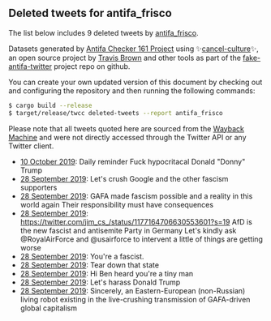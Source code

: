 ## Deleted tweets for antifa_frisco

The list below includes 9 deleted tweets by
[antifa_frisco](https://twitter.com/antifa_frisco).



Datasets generated by [Antifa Checker 161 Project](https://twitter.com/antifacheck161) using ✨[cancel-culture](https://github.com/travisbrown/cancel-culture)✨, an open source project by 
[Travis Brown](https://twitter.com/travisbrown) and other tools as part of the 
[fake-antifa-twitter](https://github.com/antifacheck161/fake-antifa-twitter) project repo on github.

You can create your own updated version of this document by checking out and configuring the
repository and then running the following commands:

```bash
$ cargo build --release
$ target/release/twcc deleted-tweets --report antifa_frisco
```

Please note that all tweets quoted here are sourced from the
[Wayback Machine](https://web.archive.org) and were not directly accessed through the Twitter API or
any Twitter client.

* [10 October 2019](https://web.archive.org/web/20191010020113/https://twitter.com/antifa_frisco/status/1182111444613173248): Daily reminder Fuck hypocritacal Donald "Donny" Trump <!--1182111444613173248-->
* [28 September 2019](https://web.archive.org/web/20190928175624/https://twitter.com/antifa_frisco/status/1178005231738802179): Let's crush Google and the other fascism supporters <!--1178005231738802179-->
* [28 September 2019](https://web.archive.org/web/20190928175937/https://twitter.com/antifa_frisco/status/1178004227819524098): GAFA made fascism possible and a reality in this world again  Their responsibility must have consequences <!--1178004227819524098-->
* [28 September 2019](https://web.archive.org/web/20190928175806/https://twitter.com/antifa_frisco/status/1178002779656380419): https://twitter.com/jim_cs_/status/1177164706630553601?s=19   AfD is the new fascist and antisemite Party in Germany   Let's kindly ask  @RoyalAirForce  and  @usairforce   to intervent a little of things are getting worse <!--1178002779656380419-->
* [28 September 2019](https://web.archive.org/web/20190928174654/https://twitter.com/antifa_frisco/status/1178001803180421120): You're a fascist. <!--1178001803180421120-->
* [28 September 2019](https://web.archive.org/web/20190928174149/https://twitter.com/antifa_frisco/status/1178001045710086144): Tear down that state <!--1178001045710086144-->
* [28 September 2019](https://web.archive.org/web/20190928174214/https://twitter.com/antifa_frisco/status/1178000460902473733): Hi Ben  heard you're a tiny man <!--1178000460902473733-->
* [28 September 2019](https://web.archive.org/web/20190928174151/https://twitter.com/antifa_frisco/status/1177999905106907136): Let's harass Donald Trump <!--1177999905106907136-->
* [28 September 2019](https://web.archive.org/web/20190928173104/https://twitter.com/antifa_frisco/status/1177996745202159618): Sincerely, an Eastern-European (non-Russian) living robot existing in the live-crushing transmission of GAFA-driven global capitalism <!--1177996745202159618-->
